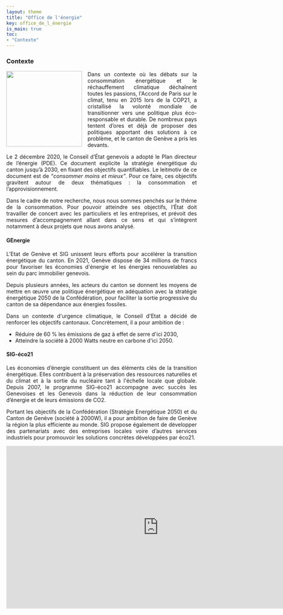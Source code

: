 ```yaml
---
layout: theme
title: "Office de l'énergie"
key: office_de_l_énergie
is_main: true
toc:
- "Contexte"
---
```


### Contexte
<div align="justify">
<img src="https://www.apc-paris.com/sites/www.apc-paris.com/files/styles/square/public/file_fields/2016/05/25/23595388112-a931b9305e-o.jpg?itok=qyvFniWr" style="margin-right: 15px; border: 0;" align="left" width="200" height="200" /><p>Dans un contexte où les débats sur la consommation énergétique et le réchauffement climatique déchaînent toutes les passions, l'Accord de Paris sur le climat, tenu en 2015 lors de la COP21, a cristallisé la volonté mondiale de transitionner vers une politique plus éco-responsable et durable. De nombreux pays tentent d’ores et déjà de proposer des politiques apportant des solutions à ce problème, et le canton de Genève a pris les devants.</p>

<p>Le 2 décembre 2020, le Conseil d’État genevois a adopté le Plan directeur de l’énergie (PDE). Ce document explicite la stratégie énergétique du canton jusqu’à 2030, en fixant des objectifs quantifiables. Le leitmotiv de ce document est de <q style="font-style: italic;">consommer moins et mieux</q>. Pour ce faire, ces objectifs gravitent autour de deux thématiques : la consommation et l’approvisionnement.</p>

<p>Dans le cadre de notre recherche, nous nous sommes penchés sur le thème de la consommation. Pour pouvoir atteindre ses objectifs, l’État doit travailler de concert avec les particuliers et les entreprises, et prévoit des mesures d’accompagnement allant dans ce sens et qui s’intègrent notamment à deux projets que nous avons analysé.</p></div>

#### GEnergie
<div align="justify"><p>L’Etat de Genève et SIG unissent leurs efforts pour accélérer la transition énergétique du canton.
En 2021, Genève dispose de 34 millions de francs pour favoriser les économies d'énergie et les énergies renouvelables au sein du parc immobilier genevois.</p>

<p>Depuis plusieurs années, les acteurs du canton se donnent les moyens de mettre en œuvre une politique énergétique en adéquation avec la stratégie énergétique 2050 de la Confédération, pour faciliter la sortie progressive du canton de sa dépendance aux énergies fossiles.</p>

<p>Dans un contexte d'urgence climatique, le Conseil d'Etat a décidé de renforcer les objectifs cantonaux. Concrètement, il a pour ambition de :</p></div>

<div align="justify">
<ul>
  <li>Réduire de 60 % les émissions de gaz à effet de serre d'ici 2030,</li>
  <li>Atteindre la société à 2000 Watts neutre en carbone d'ici 2050.</li>
</ul>
</div>

#### SIG-éco21
<div align="justify"><p>Les économies d’énergie constituent un des éléments clés de la transition énergétique. Elles contribuent à la préservation des ressources naturelles et du climat et à la sortie du nucléaire tant à l'échelle locale que globale. Depuis 2007, le programme SIG-éco21 accompagne avec succès les Genevoises et les Genevois dans la réduction de leur consommation d’énergie et de leurs émissions de CO2.</p>

<p>Portant les objectifs de la Confédération (Stratégie Energétique 2050) et du Canton de Genève (société à 2000W), il a pour ambition de faire de Genève la région la plus efficiente au monde. SIG propose également de développer des partenariats avec des entreprises locales voire d’autres services industriels pour promouvoir les solutions concrètes développées par éco21.</p></div>

<iframe title="Youtube video" id="youtube-player-60a77cee0542a" width="804" height="430" frameborder="0" allowfullscreen="allowfullscreen" src="https://www.youtube.com/embed/TykKBwPjSV8?autoplay=0&amp;start=0&amp;rel=0&amp;enablejsapi=1"></iframe>
